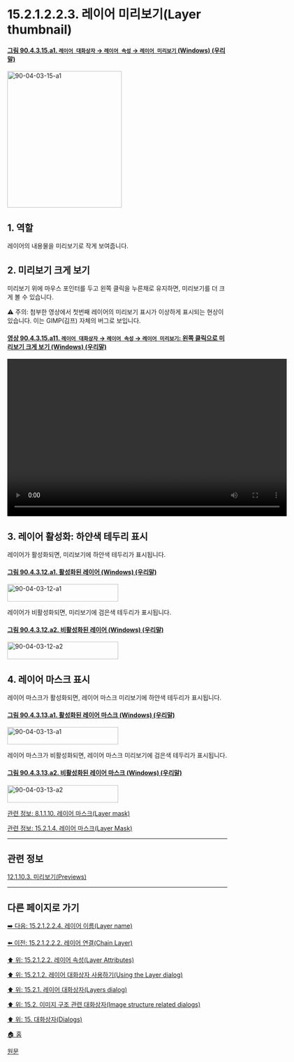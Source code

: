 # 15.2.1.2.2.3. 레이어 미리보기(Layer thumbnail)

<a id="90-04-03-15-a1"></a>

#### [그림 90.4.3.15.a1. `레이어 대화상자` → `레이어 속성` → `레이어 미리보기` (Windows) (우리말)](./90-04-0003-015-layer_thumbnail.md#90-04-03-15-a1)
<img width="262" height="312" alt="90-04-03-15-a1" src="https://github.com/wonder13662/gimp/assets/15767104/c45f1859-9374-43ed-8a4e-4755b02d45f3" />

<a id="15-02-01-02-02-03-s1"></a>

## 1. 역할
레이어의 내용물을 미리보기로 작게 보여줍니다.

<a id="15-02-01-02-02-03-s2"></a>

## 2. 미리보기 크게 보기
미리보기 위에 마우스 포인터를 두고 왼쪽 클릭을 누른채로 유지하면, 미리보기를 더 크게 볼 수 있습니다.

⚠️ 주의: 첨부한 영상에서 첫번째 레이어의 미리보기 표시가 이상하게 표시되는 현상이 있습니다. 이는 GIMP(김프) 자체의 버그로 보입니다.

<a comment="TODO 버그 리포트 필요"></a>

<a id="90-04-03-15-a11"></a>

#### [영상 90.4.3.15.a11. `레이어 대화상자` → `레이어 속성` → `레이어 미리보기`: 왼쪽 클릭으로 미리보기 크게 보기 (Windows) (우리말)](./90-04-0003-015-layer_thumbnail.md#90-04-03-15-a11)
<video controls="controls" width="640" height="360" src="https://github.com/wonder13662/gimp/assets/15767104/cd112409-d136-450d-9d26-0786f6eab2b5"></video>

<a id="15-02-01-02-02-03-s3"></a>

## 3. 레이어 활성화: 하얀색 테두리 표시
레이어가 활성화되면, 미리보기에 하얀색 테두리가 표시됩니다.

<a id="90-04-03-12-a1"></a>

#### [그림 90.4.3.12.a1. 활성화된 레이어 (Windows) (우리말)](./90-04-0003-012-active_layer.md#90-04-03-12-a1)
<img width="254" height="40" alt="90-04-03-12-a1" src="https://github.com/wonder13662/gimp/assets/15767104/c2fae760-5fea-4134-a7f7-dd8b735bf04a" />

레이어가 비활성화되면, 미리보기에 검은색 테두리가 표시됩니다.

<a id="90-04-03-12-a2"></a>

#### [그림 90.4.3.12.a2. 비활성화된 레이어 (Windows) (우리말)](./90-04-0003-012-active_layer.md#90-04-03-12-a2)
<img width="254" height="40" alt="90-04-03-12-a2" src="https://github.com/wonder13662/gimp/assets/15767104/2a9325af-952e-428a-b93b-01d010712edc" />

<a id="15-02-01-02-02-03-s4"></a>

## 4. 레이어 마스크 표시
레이어 마스크가 활성화되면, 레이어 마스크 미리보기에 하얀색 테두리가 표시됩니다.

<a id="90-04-03-13-a1"></a>

#### [그림 90.4.3.13.a1. 활성화된 레이어 마스크 (Windows) (우리말)](./90-04-0003-013-layer_mask.md#90-04-03-13-a1)
<img width="254" height="40" alt="90-04-03-13-a1" src="https://github.com/wonder13662/gimp/assets/15767104/e1f746fb-8074-4aa2-b4d0-92587902aed0" />

레이어 마스크가 비활성화되면, 레이어 마스크 미리보기에 검은색 테두리가 표시됩니다.

<a id="90-04-03-13-a2"></a>

#### [그림 90.4.3.13.a2. 비활성화된 레이어 마스크 (Windows) (우리말)](./90-04-0003-013-layer_mask.md#90-04-03-13-a2)
<img width="254" height="40" alt="90-04-03-13-a2" src="https://github.com/wonder13662/gimp/assets/15767104/20ec58ac-b53f-4a28-b76e-e0e04d34c71b" />


[관련 정보: 8.1.1.10. 레이어 마스크(Layer mask)](./08-01-01-10-layer_mask.md)

[관련 정보: 15.2.1.4. 레이어 마스크(Layer Mask)](./15-02-01-04-00-layer_mask.md)

***

## 관련 정보

[12.1.10.3. 미리보기(Previews)](./12-01-10-03-previews.md)

***

## 다른 페이지로 가기

[➡️ 다음: 15.2.1.2.2.4. 레이어 이름(Layer name)](./15-02-01-02-02-04-layer_name.md)

[⬅️ 이전: 15.2.1.2.2.2. 레이어 연결(Chain Layer)](./15-02-01-02-02-02-chain_layers.md)

[⬆️ 위: 15.2.1.2.2. 레이어 속성(Layer Attributes)](./15-02-01-02-02-00-layer_attributes.md)

[⬆️ 위: 15.2.1.2. 레이어 대화상자 사용하기(Using the Layer dialog)](./15-02-01-02-00-using_the_layer_dialog.md)

[⬆️ 위: 15.2.1. 레이어 대화상자(Layers dialog)](./15-02-01-00-layers-dialog.md)

[⬆️ 위: 15.2. 이미지 구조 관련 대화상자(Image structure related dialogs)](./15-02-00-image-structure-related-dialogs.md)

[⬆️ 위: 15. 대화상자(Dialogs)](./15-00-dialogs.md)

[🏠 홈](./00-home.md)

[원문](https://docs.gimp.org/2.10/ko/gimp-dialogs-structure.html#gimp-layer-attributes)